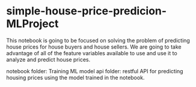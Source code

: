 # simple-house-price-predicion-MLProject
This notebook is going to be focused on solving the problem of predicting house prices for house buyers and house sellers. We are going to take advantage of all of the feature variables available to use and use it to analyze and predict house prices.

notebook folder: Training ML model 
api folder: restful API for predicting housing prices using the model trained in the notebook.
